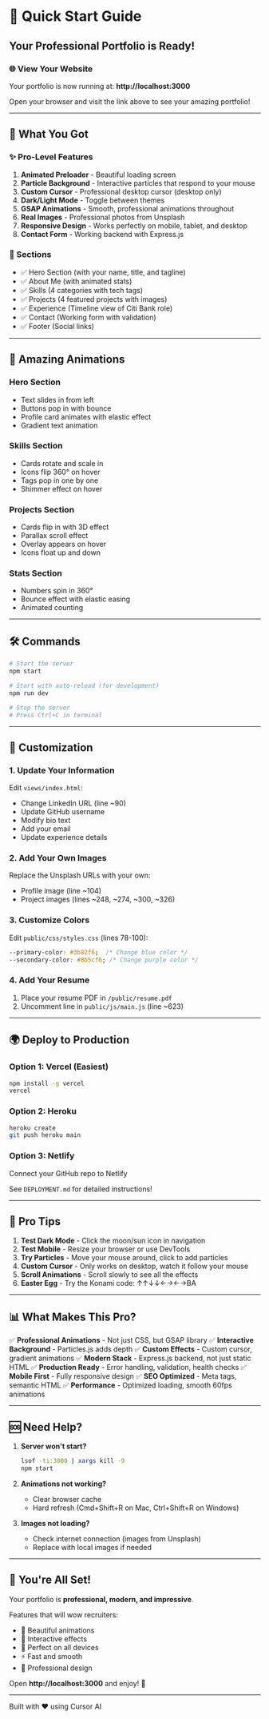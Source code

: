 # 🚀 Quick Start Guide

## Your Professional Portfolio is Ready!

### 🌐 View Your Website

Your portfolio is now running at: **http://localhost:3000**

Open your browser and visit the link above to see your amazing portfolio!

---

## 🎨 What You Got

### ✨ Pro-Level Features

1. **Animated Preloader** - Beautiful loading screen
2. **Particle Background** - Interactive particles that respond to your mouse
3. **Custom Cursor** - Professional desktop cursor (desktop only)
4. **Dark/Light Mode** - Toggle between themes
5. **GSAP Animations** - Smooth, professional animations throughout
6. **Real Images** - Professional photos from Unsplash
7. **Responsive Design** - Works perfectly on mobile, tablet, and desktop
8. **Contact Form** - Working backend with Express.js

### 📱 Sections

- ✅ Hero Section (with your name, title, and tagline)
- ✅ About Me (with animated stats)
- ✅ Skills (4 categories with tech tags)
- ✅ Projects (4 featured projects with images)
- ✅ Experience (Timeline view of Citi Bank role)
- ✅ Contact (Working form with validation)
- ✅ Footer (Social links)

---

## 🎯 Amazing Animations

### Hero Section
- Text slides in from left
- Buttons pop in with bounce
- Profile card animates with elastic effect
- Gradient text animation

### Skills Section
- Cards rotate and scale in
- Icons flip 360° on hover
- Tags pop in one by one
- Shimmer effect on hover

### Projects Section
- Cards flip in with 3D effect
- Parallax scroll effect
- Overlay appears on hover
- Icons float up and down

### Stats Section
- Numbers spin in 360°
- Bounce effect with elastic easing
- Animated counting

---

## 🛠️ Commands

```bash
# Start the server
npm start

# Start with auto-reload (for development)
npm run dev

# Stop the server
# Press Ctrl+C in terminal
```

---

## 📝 Customization

### 1. Update Your Information

Edit `views/index.html`:
- Change LinkedIn URL (line ~90)
- Update GitHub username
- Modify bio text
- Add your email
- Update experience details

### 2. Add Your Own Images

Replace the Unsplash URLs with your own:
- Profile image (line ~104)
- Project images (lines ~248, ~274, ~300, ~326)

### 3. Customize Colors

Edit `public/css/styles.css` (lines 78-100):
```css
--primary-color: #3b82f6;  /* Change blue color */
--secondary-color: #8b5cf6; /* Change purple color */
```

### 4. Add Your Resume

1. Place your resume PDF in `/public/resume.pdf`
2. Uncomment line in `public/js/main.js` (line ~623)

---

## 🌍 Deploy to Production

### Option 1: Vercel (Easiest)
```bash
npm install -g vercel
vercel
```

### Option 2: Heroku
```bash
heroku create
git push heroku main
```

### Option 3: Netlify
Connect your GitHub repo to Netlify

See `DEPLOYMENT.md` for detailed instructions!

---

## 🎨 Pro Tips

1. **Test Dark Mode** - Click the moon/sun icon in navigation
2. **Test Mobile** - Resize your browser or use DevTools
3. **Try Particles** - Move your mouse around, click to add particles
4. **Custom Cursor** - Only works on desktop, watch it follow your mouse
5. **Scroll Animations** - Scroll slowly to see all the effects
6. **Easter Egg** - Try the Konami code: ↑↑↓↓←→←→BA

---

## 📊 What Makes This Pro?

✅ **Professional Animations** - Not just CSS, but GSAP library
✅ **Interactive Background** - Particles.js adds depth
✅ **Custom Effects** - Custom cursor, gradient animations
✅ **Modern Stack** - Express.js backend, not just static HTML
✅ **Production Ready** - Error handling, validation, health checks
✅ **Mobile First** - Fully responsive design
✅ **SEO Optimized** - Meta tags, semantic HTML
✅ **Performance** - Optimized loading, smooth 60fps animations

---

## 🆘 Need Help?

1. **Server won't start?**
   ```bash
   lsof -ti:3000 | xargs kill -9
   npm start
   ```

2. **Animations not working?**
   - Clear browser cache
   - Hard refresh (Cmd+Shift+R on Mac, Ctrl+Shift+R on Windows)

3. **Images not loading?**
   - Check internet connection (images from Unsplash)
   - Replace with local images if needed

---

## 🎉 You're All Set!

Your portfolio is **professional, modern, and impressive**.

Features that will wow recruiters:
- 🎨 Beautiful animations
- 💫 Interactive effects
- 📱 Perfect on all devices
- ⚡ Fast and smooth
- 🎯 Professional design

Open **http://localhost:3000** and enjoy! 🚀

---

Built with ❤️ using Cursor AI
